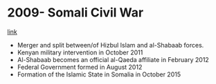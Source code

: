 # 2009- Somali Civil War
[link](https://en.wikipedia.org/wiki/Somali_Civil_War_(2009%E2%80%93present))
- Merger and split between/of Hizbul Islam and al-Shabaab forces.
- Kenyan military intervention in October 2011
- Al-Shabaab becomes an official al-Qaeda affiliate in February 2012
- Federal Government formed in August 2012
- Formation of the Islamic State in Somalia in October 2015